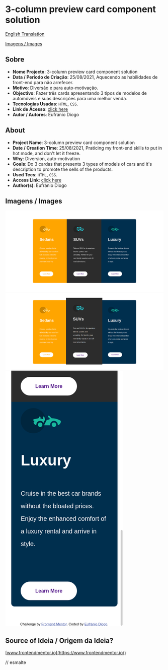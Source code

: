 # 3-column preview card component solution


[English Translation](#english)

[Imagens / Images](#images)

## Sobre

- **Nome Projecto**: 3-column preview card component solution
- **Data / Período de Criação**: 25/08/2021, Aquecendo as habilidades de front-end para não arrefecer.
- **Motivo**: Diversão e para auto-motivação.
- **Objectivo**: Fazer três cards apresentando 3 tipos de modelos de automóveis e suas descrições para uma melhor venda.
- **Tecnologias Usadas**: `HTML`, `CSS`.
- **Link de Acesso**: [click here]()
- **Autor / Autores**: Eufránio Diogo



<h2 id="english">About</h2>

- **Project Name**: 3-column preview card component solution
- **Date / Creation Time**: 25/08/2021, Praticing my front-end skills to put in hot mode, and don't let it freeze.
- **Why**: Diversion, auto-motivation
- **Goals**: Do 3 cardas that presents 3 types of models of cars and it's description to promote the sells of the products.
- **Used Tecs**: `HTML`, `CSS`.
- **Access Link**: [click here]()
- **Author(s)**: Eufránio Diogo

<h2 id="images">Imagens / Images</h2>

![cheease cake result page image](images/Screenshot%202021-08-25%20at%2016-37-07%20Frontend%20Mentor%203-column%20preview%20card%20component.png)
![cheease cake result page image](images/Screenshot%20from%202021-08-25%2016-37-26.png)
![cheease cake result page image](images/Screenshot%202021-08-25%20at%2016-37-52%20Frontend%20Mentor%203-column%20preview%20card%20component.png)


## Source of Ideia / Origem da Ideia?
[www.frontendmentor.io](https://www.frontendmentor.io/)

// esmalte
